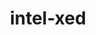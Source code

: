 ---
title: "intel-xed"
layout: cache
categories: [package, develop]
meta: {"versions": ["2024.05.20"], "compilers": ["gcc@=11.4.0"], "oss": ["ubuntu22.04"], "platforms": ["linux"], "targets": ["x86_64_v3"], "stacks": ["e4s", "e4s-rocm-external", "root"], "num_specs": 6, "num_specs_by_stack": {"e4s": 4, "root": 6, "e4s-rocm-external": 2}}
spec_details: [{"hash": "dj3lmebnkmvplazidcsnc5fgukl2lwit", "compiler": "gcc@=11.4.0", "versions": ["2024.05.20"], "os": "ubuntu22.04", "platform": "linux", "target": "x86_64_v3", "variants": ["build_system=generic", "~debug", "+deprecated-includes", "~examples", "+optimize", "+pic"], "stacks": ["e4s", "root"], "size": "-", "tarball": "https://binaries.spack.io/develop/build_cache/linux-ubuntu22.04-x86_64_v3/gcc-11.4.0/intel-xed-2024.05.20/linux-ubuntu22.04-x86_64_v3-gcc-11.4.0-intel-xed-2024.05.20-dj3lmebnkmvplazidcsnc5fgukl2lwit.spack"}, {"hash": "av5ivb4b52vvtkveymhrmg6hsqbtc56o", "compiler": "gcc@=11.4.0", "versions": ["2024.05.20"], "os": "ubuntu22.04", "platform": "linux", "target": "x86_64_v3", "variants": ["build_system=generic", "~debug", "+deprecated-includes", "~examples", "+optimize", "+pic"], "stacks": ["e4s", "root"], "size": "-", "tarball": "https://binaries.spack.io/develop/build_cache/linux-ubuntu22.04-x86_64_v3/gcc-11.4.0/intel-xed-2024.05.20/linux-ubuntu22.04-x86_64_v3-gcc-11.4.0-intel-xed-2024.05.20-av5ivb4b52vvtkveymhrmg6hsqbtc56o.spack"}, {"hash": "rm64qvmsba27pazjhpbkiih2vm4bp3az", "compiler": "gcc@=11.4.0", "versions": ["2024.05.20"], "os": "ubuntu22.04", "platform": "linux", "target": "x86_64_v3", "variants": ["build_system=generic", "~debug", "+deprecated-includes", "~examples", "+optimize", "+pic"], "stacks": ["e4s", "root"], "size": "-", "tarball": "https://binaries.spack.io/develop/build_cache/linux-ubuntu22.04-x86_64_v3/gcc-11.4.0/intel-xed-2024.05.20/linux-ubuntu22.04-x86_64_v3-gcc-11.4.0-intel-xed-2024.05.20-rm64qvmsba27pazjhpbkiih2vm4bp3az.spack"}, {"hash": "kxa6o3sof476phr4znvfidk2754omq3r", "compiler": "gcc@=11.4.0", "versions": ["2024.05.20"], "os": "ubuntu22.04", "platform": "linux", "target": "x86_64_v3", "variants": ["build_system=generic", "~debug", "+deprecated-includes", "~examples", "+optimize", "+pic"], "stacks": ["e4s", "root"], "size": "-", "tarball": "https://binaries.spack.io/develop/build_cache/linux-ubuntu22.04-x86_64_v3/gcc-11.4.0/intel-xed-2024.05.20/linux-ubuntu22.04-x86_64_v3-gcc-11.4.0-intel-xed-2024.05.20-kxa6o3sof476phr4znvfidk2754omq3r.spack"}, {"hash": "7gwyw5roaipozghqntdln7wc3eufotm5", "compiler": "gcc@=11.4.0", "versions": ["2024.05.20"], "os": "ubuntu22.04", "platform": "linux", "target": "x86_64_v3", "variants": ["build_system=generic", "~debug", "+deprecated-includes", "~examples", "+optimize", "+pic"], "stacks": ["e4s-rocm-external", "root"], "size": "-", "tarball": "https://binaries.spack.io/develop/build_cache/linux-ubuntu22.04-x86_64_v3/gcc-11.4.0/intel-xed-2024.05.20/linux-ubuntu22.04-x86_64_v3-gcc-11.4.0-intel-xed-2024.05.20-7gwyw5roaipozghqntdln7wc3eufotm5.spack"}, {"hash": "4ojicqkzfhijhzr5f2megjdwphuxwejc", "compiler": "gcc@=11.4.0", "versions": ["2024.05.20"], "os": "ubuntu22.04", "platform": "linux", "target": "x86_64_v3", "variants": ["build_system=generic", "~debug", "+deprecated-includes", "~examples", "+optimize", "+pic"], "stacks": ["e4s-rocm-external", "root"], "size": "-", "tarball": "https://binaries.spack.io/develop/build_cache/linux-ubuntu22.04-x86_64_v3/gcc-11.4.0/intel-xed-2024.05.20/linux-ubuntu22.04-x86_64_v3-gcc-11.4.0-intel-xed-2024.05.20-4ojicqkzfhijhzr5f2megjdwphuxwejc.spack"}]
---